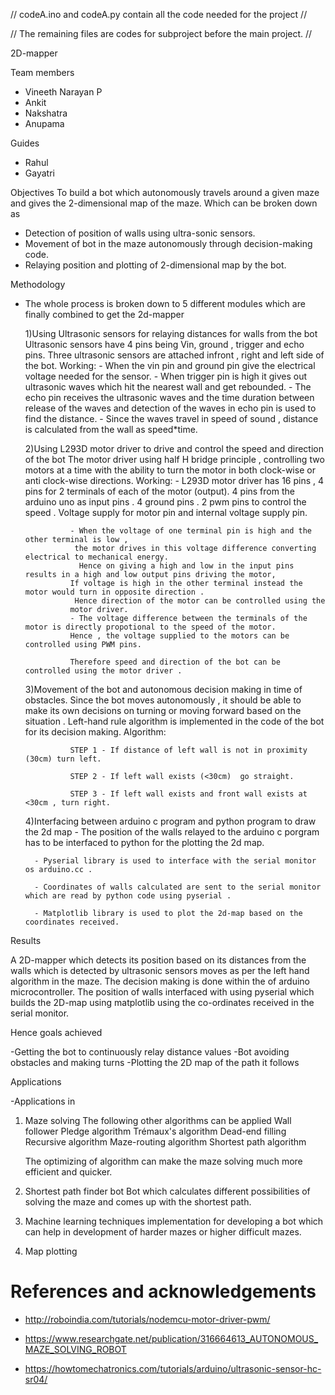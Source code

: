 // codeA.ino and codeA.py contain all the code needed for the project // 


// The remaining files are codes for subproject before the main project. //




2D-mapper

Team members
 -	Vineeth Narayan P
 -	Ankit
 -  Nakshatra 
 -  Anupama

Guides
- Rahul
- Gayatri


Objectives
To build a bot which autonomously travels around a given maze and gives the 2-dimensional map of the maze.
Which can be broken down as
- Detection of position of walls using ultra-sonic sensors.
- Movement of bot in the maze autonomously through decision-making code.
- Relaying position and plotting of 2-dimensional map by the bot.


Methodology
- The whole process is broken down to 5 different modules which are finally combined to get the 2d-mapper


	1)Using Ultrasonic sensors for relaying distances for walls from the bot
		Ultrasonic sensors have 4 pins being Vin, ground , trigger and echo pins.
		 Three ultrasonic sensors are attached infront , right and left side of the bot.
			Working:
				- When the vin pin and ground pin give the electrical voltage needed for the sensor.
				- When trigger pin is high it gives out ultrasonic waves which hit the nearest wall and get rebounded.
				- The echo pin receives the ultrasonic waves and the time duration between release
				 of the waves and detection of the waves in echo pin is used to find the distance.
				- Since the waves travel in speed of sound , distance is calculated from the wall as speed*time.

	2)Using L293D motor driver to drive and control the speed and direction of the bot
	 	The motor driver using half H bridge principle , controlling two motors at a time with
		  the ability to turn the motor in both clock-wise or anti clock-wise directions.
			Working:
				- L293D motor driver has 16 pins , 4 pins for 2 terminals of each of the motor (output).
				 4 pins from the arduino uno as input pins . 4 ground pins .
				2 pwm pins to control the speed . Voltage supply for motor pin and internal voltage supply pin.

				- When the voltage of one terminal pin is high and the other terminal is low ,
				 the motor drives in this voltage difference converting electrical to mechanical energy.
				  Hence on giving a high and low in the input pins results in a high and low output pins driving the motor,
				If voltage is high in the other terminal instead the motor would turn in opposite direction .
				 Hence direction of the motor can be controlled using the 
				motor driver.
				- The voltage difference between the terminals of the motor is directly propotional to the speed of the motor.
				Hence , the voltage supplied to the motors can be controlled using PWM pins.
				
				Therefore speed and direction of the bot can be controlled using the motor driver .

	3)Movement of the bot and autonomous decision making in time of obstacles.
		Since the bot moves autonomously , it should be able to make its own decisions on turning or moving forward based on the situation .
		Left-hand rule algorithm is implemented in the code of the bot for its decision making.
			Algorithm:

				STEP 1 - If distance of left wall is not in proximity (30cm) turn left.

                STEP 2 - If left wall exists (<30cm)  go straight.

				STEP 3 - If left wall exists and front wall exists at <30cm , turn right.                               

	4)Interfacing between arduino c program and python program to draw the 2d map
		- The position of the walls relayed to the arduino c porgram has to be interfaced to python for the plotting the 2d map.

		- Pyserial library is used to interface with the serial monitor os arduino.cc .

		- Coordinates of walls calculated are sent to the serial monitor which are read by python code using pyserial .

		- Matplotlib library is used to plot the 2d-map based on the coordinates received.
		 





Results

A 2D-mapper which detects its position based on its distances from the walls
 which is detected by ultrasonic sensors moves as per the left hand algorithm in the maze.
The decision making is done within the of arduino microcontroller.
The position of walls interfaced with using pyserial which builds the 2D-map using matplotlib 
using the co-ordinates received in the serial monitor.

Hence goals achieved

-Getting the bot to continuously relay distance values 
-Bot avoiding obstacles and making turns 
-Plotting the 2D map of the path it follows

Applications

-Applications in 
1. Maze solving
 The following other algorithms can be applied 
	Wall follower
	Pledge algorithm
	Trémaux's algorithm
	Dead-end filling
	Recursive algorithm
	Maze-routing algorithm
	Shortest path algorithm

	The optimizing of algorithm can make the maze solving much more efficient and quicker.

2. Shortest path finder bot 
	Bot which calculates different possibilities of solving the maze and comes up with the shortest path.

3.	Machine learning techniques implementation for developing a bot which can help in development of harder mazes or higher difficult mazes.


4.  Map plotting







#  References and acknowledgements 

- http://roboindia.com/tutorials/nodemcu-motor-driver-pwm/

- https://www.researchgate.net/publication/316664613_AUTONOMOUS_MAZE_SOLVING_ROBOT

- https://howtomechatronics.com/tutorials/arduino/ultrasonic-sensor-hc-sr04/
